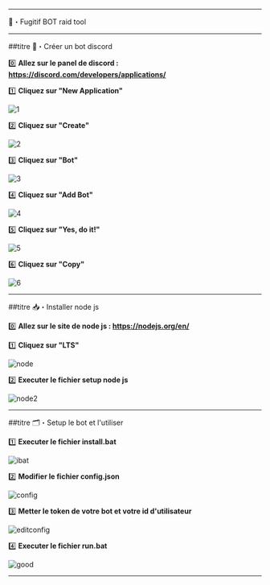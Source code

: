 ---------------------------------------------------

🌸・Fugitif BOT raid tool

---------------------------------------------------

##titre 🤖・Créer un bot discord

0️⃣ __Allez sur le panel de discord : https://discord.com/developers/applications/__

1️⃣ __Cliquez sur "New Application"__

![1](https://imgur.com/S8ZFgCF.png)

2️⃣ __Cliquez sur "Create"__

![2](https://imgur.com/GyAQEoN.png)

3️⃣ __Cliquez sur "Bot"__

![3](https://imgur.com/GBg4i4t.png)

4️⃣ __Cliquez sur "Add Bot"__

![4](https://imgur.com/XBFjgu0.png)

5️⃣ __Cliquez sur "Yes, do it!"__

![5](https://imgur.com/ypUDHiD.png)

6️⃣ __Cliquez sur "Copy"__

![6](https://imgur.com/CkeLhS5.png)

---------------------------------------------------

##titre 📥・Installer node js

0️⃣ __Allez sur le site de node js : https://nodejs.org/en/__ 

1️⃣ __Cliquez sur "LTS"__

![node](https://imgur.com/VmhQp2d.png)

2️⃣ __Executer le fichier setup node js__

![node2](https://imgur.com/ODQcOcm.png)

---------------------------------------------------

##titre 🗂・Setup le bot et l'utiliser

1️⃣ __Executer le fichier install.bat__

![ibat](https://imgur.com/VB5Wq2I.png)

2️⃣ __Modifier le fichier config.json__

![config](https://imgur.com/v1fU6f5.png)

3️⃣ __Metter le token de votre bot et votre id d'utilisateur__

![editconfig](https://imgur.com/Vj9ejKU.png)

4️⃣ __Executer le fichier run.bat__

![good](https://imgur.com/16Ycoex.png)

---------------------------------------------------
